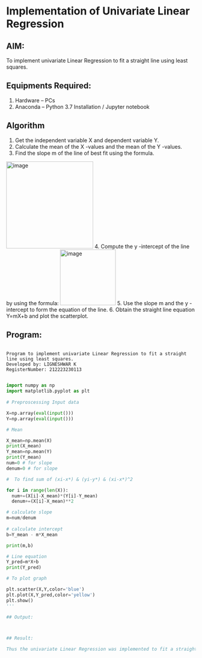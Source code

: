 # Implementation of Univariate Linear Regression
## AIM:
To implement univariate Linear Regression to fit a straight line using least squares.

## Equipments Required:
1. Hardware – PCs
2. Anaconda – Python 3.7 Installation / Jupyter notebook

## Algorithm
1. Get the independent variable X and dependent variable Y.
2. Calculate the mean of the X -values and the mean of the Y -values.
3. Find the slope m of the line of best fit using the formula. 
<img width="231" alt="image" src="https://user-images.githubusercontent.com/93026020/192078527-b3b5ee3e-992f-46c4-865b-3b7ce4ac54ad.png">
4. Compute the y -intercept of the line by using the formula:
<img width="148" alt="image" src="https://user-images.githubusercontent.com/93026020/192078545-79d70b90-7e9d-4b85-9f8b-9d7548a4c5a4.png">
5. Use the slope m and the y -intercept to form the equation of the line.
6. Obtain the straight line equation Y=mX+b and plot the scatterplot.

## Program:
```

Program to implement univariate Linear Regression to fit a straight line using least squares.
Developed by: LIGNESHWAR K
RegisterNumber: 212223230113

```
```python

import numpy as np
import matplotlib.pyplot as plt
 
# Preproscessing Input data 

X=np.array(eval(input()))
Y=np.array(eval(input()))

# Mean

X_mean=np.mean(X)
print(X_mean)
Y_mean=np.mean(Y)
print(Y_mean)
num=0 # for slope
denum=0 # for slope

#  To find sum of (xi-x*) & (yi-y*) & (xi-x*)^2

for i in range(len(X)):
  num+=(X[i]-X_mean)*(Y[i]-Y_mean)
  denum+=(X[i]-X_mean)**2

# calculate slope
m=num/denum
 
# calculate intercept
b=Y_mean - m*X_mean

print(m,b)

# Line equation
Y_pred=m*X+b
print(Y_pred)

# To plot graph

plt.scatter(X,Y,color='blue')
plt.plot(X,Y_pred,color='yellow') 
plt.show() 
'''

## Output:



## Result:

Thus the univariate Linear Regression was implemented to fit a straight line using least squares using python programming.
